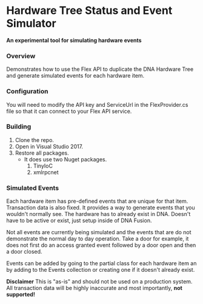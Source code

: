 # Hardware Tree Status and Event Simulator

**An experimental tool for simulating hardware events**

### Overview ###
Demonstrates how to use the Flex API to duplicate the DNA Hardware Tree and generate simulated events for each hardware item.

### Configuration ###
You will need to modify the API key and ServiceUrl in the FlexProvider.cs file so that it can connect to your Flex API service.

### Building ###
1. Clone the repo.
2. Open in Visual Studio 2017.
3. Restore all packages.
    * It does use two Nuget packages.
        1. TinyIoC
        2. xmlrpcnet

### Simulated Events ###
Each hardware item has pre-defined events that are unique for that item. Transaction data is also fixed. It provides a way to generate events that you wouldn't normally see. The hardware has to already exist in DNA. Doesn't have to be active or exist, just setup inside of DNA Fusion.

Not all events are currently being simulated and the events that are do not demonstrate the normal day to day operation. Take a door for example, it does not first do an access granted event followed by a door open and then a door closed.

Events can be added by going to the partial class for each hardware item an by adding to the Events collection or creating one if it doesn't already exist.

**Disclaimer**
This is "as-is" and should not be used on a production system. All transaction data will be highly inaccurate and most importantly, **not supported!**